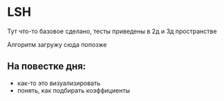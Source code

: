 # LSH
Тут что-то базовое сделано, тесты приведены в 2д и 3д пространстве

Алгоритм загружу сюда попозже

## На повестке дня:
- как-то это визуализировать
- понять, как подбирать коэффициенты 
